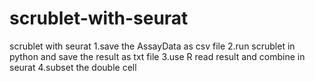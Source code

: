 # scrublet-with-seurat
scrublet with seurat
1.save the AssayData as csv file 
2.run scrublet in python and save the result as txt file
3.use R read result and combine in seurat 
4.subset the double cell
